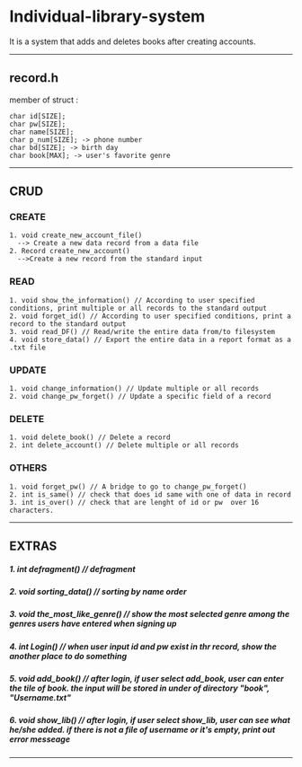 Individual-library-system
=========================
It is a system that adds and deletes books after creating accounts.

***

## record.h
  member of struct :   
  
    char id[SIZE];   
    char pw[SIZE];   
    char name[SIZE];   
    char p_num[SIZE]; -> phone number   
    char bd[SIZE]; -> birth day   
    char book[MAX]; -> user's favorite genre   

***

## **CRUD**

  ### CREATE
  
    1. void create_new_account_file()   
      --> Create a new data record from a data file   
    2. Record create_new_account()   
      -->Create a new record from the standard input
  
  ### READ
    
    1. void show_the_information() // According to user specified conditions, print multiple or all records to the standard output
    2. void forget_id() // According to user specified conditions, print a record to the standard output
    3. void read_DF() // Read/write the entire data from/to filesystem
    4. void store_data() // Export the entire data in a report format as a .txt file
    
  ### UPDATE
  
    1. void change_information() // Update multiple or all records
    2. void change_pw_forget() // Update a specific field of a record
    
  ### DELETE
    
    1. void delete_book() // Delete a record
    2. int delete_account() // Delete multiple or all records
    
  ### OTHERS
  
    1. void forget_pw() // A bridge to go to change_pw_forget()
    2. int is_same() // check that does id same with one of data in record
    3. int is_over() // check that are lenght of id or pw  over 16 characters.
    
***

## EXTRAS
  
 ##### 1. int defragment() // defragment   
 ##### 2. void sorting_data() // sorting by name order   
 ##### 3. void the_most_like_genre() // show the most selected genre among the genres users have entered when signing up   
 ##### 4. int Login() // when user input id and pw exist in thr record, show the another place to do something   
 ##### 5. void add_book() // after login, if user select add_book, user can enter the tile of book. the input will be stored in under                                 of directory "book", "Username.txt"   
 ##### 6. void show_lib() // after login, if user select show_lib, user can see what he/she added. if there is not a file of username                                 or it's empty, print out error messeage   
 ***
